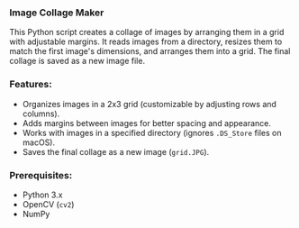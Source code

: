 ### Image Collage Maker

This Python script creates a collage of images by arranging them in a grid with adjustable margins. It reads images from a directory, resizes them to match the first image's dimensions, and arranges them into a grid. The final collage is saved as a new image file.

### Features:
- Organizes images in a 2x3 grid (customizable by adjusting rows and columns).
- Adds margins between images for better spacing and appearance.
- Works with images in a specified directory (ignores `.DS_Store` files on macOS).
- Saves the final collage as a new image (`grid.JPG`).

### Prerequisites:
- Python 3.x
- OpenCV (`cv2`)
- NumPy
